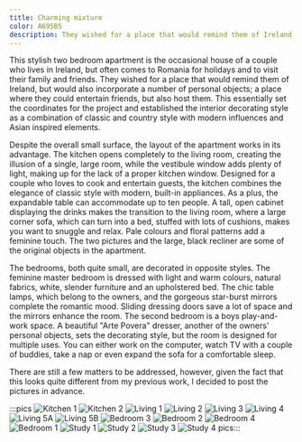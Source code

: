 ```yaml
---
title: Charming mixture
color: A695B5
description: They wished for a place that would remind them of Ireland, but would also incorporate a number of personal objects; a place where they could entertain friends, but also host them...
---
```


This stylish two bedroom apartment is the occasional house of a couple who lives in Ireland, but often comes to Romania for holidays and to visit their family and friends. They wished for a place that would remind them of Ireland, but would also incorporate a number of personal objects; a place where they could entertain friends, but also host them. This essentially set the coordinates for the project and established the interior decorating style as a combination of classic and country style with modern influences and Asian inspired elements.

Despite the overall small surface, the layout of the apartment works in its advantage. The kitchen opens completely to the living room, creating the illusion of a single, large room, while the vestibule window adds plenty of light, making up for the lack of a proper kitchen window. Designed for a couple who loves to cook and entertain guests, the kitchen combines the elegance of classic style with modern, built-in appliances. As a plus, the expandable table can accommodate up to ten people. A tall, open cabinet displaying the drinks makes the transition to the living room, where a large corner sofa, which can turn into a bed, stuffed with lots of cushions, makes you want to snuggle and relax. Pale colours and floral patterns add a feminine touch. The two pictures and the large, black recliner are some of the original objects in the apartment.

The bedrooms, both quite small, are decorated in opposite styles. The feminine master bedroom is dressed with light and warm colours, natural fabrics, white, slender furniture and an upholstered bed. The chic table lamps, which belong to the owners, and the gorgeous star-burst mirrors complete the romantic mood. Sliding dressing doors save a lot of space and the mirrors enhance the room. The second bedroom is a boys play-and-work space. A beautiful "Arte Povera" dresser, another of the owners' personal objects, sets the decorating style, but the room is designed for multiple uses. You can either work on the computer, watch TV with a couple of buddies, take a nap or even expand the sofa for a comfortable sleep.

There are still a few matters to be addressed, however, given the fact that this looks quite different from my previous work, I decided to post the pictures in advance.

:::pics
![Kitchen 1](jpg)
![Kitchen 2](jpg)
![Living 1](jpg)
![Living 2](jpg)
![Living 3](jpg)
![Living 4](jpg)
![Living 5A](jpg)
![Living 5B](jpg)
![Bedroom 3](jpg)
![Bedroom 2](jpg)
![Bedroom 4](jpg)
![Bedroom 1](jpg)
![Study 1](jpg)
![Study 2](jpg)
![Study 3](jpg)
![Study 4](jpg)
pics:::
